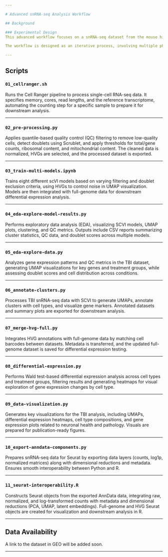 ```yaml
---

# Advanced snRNA-seq Analysis Workflow

## Background

### Experimental Design
This advanced workflow focuses on a snRNA-seq dataset from the mouse hippocampus. PS19 mice (a model for frontotemporal dementia) were subjected to mild traumatic brain injury (TBI), known to exacerbate tau pathology in humans. An experimental AAV therapy was used to rescue pathology, and sequencing reveals transcriptional changes across cell populations, particularly in neuronal populations, highlighting signatures associated with disease vs. health.

The workflow is designed as an iterative process, involving multiple phases of analysis, annotation, and visualization to prepare for manuscript submission.

---
```


## Scripts

### `01_cellranger.sh`
Runs the Cell Ranger pipeline to process single-cell RNA-seq data. It specifies memory, cores, read lengths, and the reference transcriptome, automating the counting step for a specific sample to prepare it for downstream analysis.

---

### `02_pre-processing.py`
Applies quantile-based quality control (QC) filtering to remove low-quality cells, detect doublets using Scrublet, and apply thresholds for total/gene counts, ribosomal content, and mitochondrial content. The cleaned data is normalized, HVGs are selected, and the processed dataset is exported.

---

### `03_train-multi-models.ipynb`
Trains eight different scVI models based on varying filtering and doublet exclusion criteria, using HVGs to control noise in UMAP visualization. Models are then integrated with full-genome data for downstream differential expression analysis.

---

### `04_eda-explore-model-results.py`
Performs exploratory data analysis (EDA), visualizing SCVI models, UMAP plots, clustering, and QC metrics. Outputs include CSV reports summarizing cluster statistics, QC data, and doublet scores across multiple models.

---

### `05_eda-explore-data.py`
Analyzes gene expression patterns and QC metrics in the TBI dataset, generating UMAP visualizations for key genes and treatment groups, while assessing doublet scores and cell distribution across conditions.

---

### `06_annotate-clusters.py`
Processes TBI snRNA-seq data with SCVI to generate UMAPs, annotate clusters with cell types, and visualize gene markers. Annotated datasets and summary plots are exported for downstream analysis.

---

### `07_merge-hvg-full.py`
Integrates HVG annotations with full-genome data by matching cell barcodes between datasets. Metadata is transferred, and the updated full-genome dataset is saved for differential expression testing.

---

### `08_differential-expression.py`
Performs Wald test-based differential expression analysis across cell types and treatment groups, filtering results and generating heatmaps for visual exploration of gene expression changes by cell type.

---

### `09_data-visualization.py`
Generates key visualizations for the TBI analysis, including UMAPs, differential expression heatmaps, cell type compositions, and gene expression plots related to neuronal health and pathology. Visuals are prepared for publication-ready figures.

---

### `10_export-anndata-components.py`
Prepares snRNA-seq data for Seurat by exporting data layers (counts, log1p, normalized matrices) along with dimensional reductions and metadata. Ensures smooth interoperability between Python and R.

---

### `11_seurat-interoperability.R`
Constructs Seurat objects from the exported AnnData data, integrating raw, normalized, and log-transformed counts with metadata and dimensional reductions (PCA, UMAP, latent embeddings). Full-genome and HVG Seurat objects are created for visualization and downstream analysis in R.

---

## Data Availability
A link to the dataset in GEO will be added soon.

---
